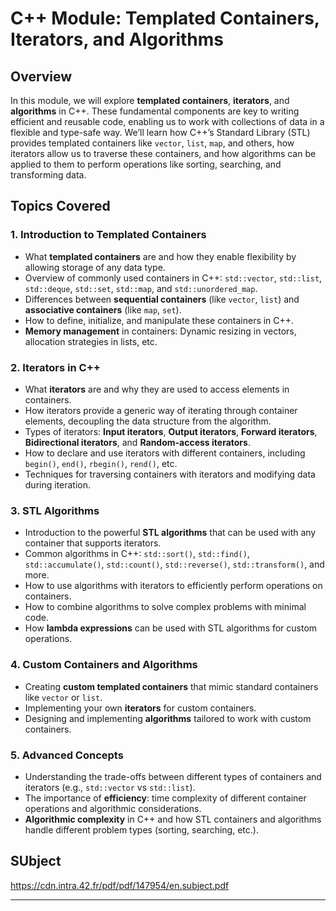 # C++ Module: Templated Containers, Iterators, and Algorithms

## Overview

In this module, we will explore **templated containers**, **iterators**, and **algorithms** in C++. These fundamental components are key to writing efficient and reusable code, enabling us to work with collections of data in a flexible and type-safe way. We’ll learn how C++’s Standard Library (STL) provides templated containers like `vector`, `list`, `map`, and others, how iterators allow us to traverse these containers, and how algorithms can be applied to them to perform operations like sorting, searching, and transforming data.

## Topics Covered

### 1. **Introduction to Templated Containers**
- What **templated containers** are and how they enable flexibility by allowing storage of any data type.
- Overview of commonly used containers in C++: `std::vector`, `std::list`, `std::deque`, `std::set`, `std::map`, and `std::unordered_map`.
- Differences between **sequential containers** (like `vector`, `list`) and **associative containers** (like `map`, `set`).
- How to define, initialize, and manipulate these containers in C++.
- **Memory management** in containers: Dynamic resizing in vectors, allocation strategies in lists, etc.

### 2. **Iterators in C++**
- What **iterators** are and why they are used to access elements in containers.
- How iterators provide a generic way of iterating through container elements, decoupling the data structure from the algorithm.
- Types of iterators: **Input iterators**, **Output iterators**, **Forward iterators**, **Bidirectional iterators**, and **Random-access iterators**.
- How to declare and use iterators with different containers, including `begin()`, `end()`, `rbegin()`, `rend()`, etc.
- Techniques for traversing containers with iterators and modifying data during iteration.

### 3. **STL Algorithms**
- Introduction to the powerful **STL algorithms** that can be used with any container that supports iterators.
- Common algorithms in C++: `std::sort()`, `std::find()`, `std::accumulate()`, `std::count()`, `std::reverse()`, `std::transform()`, and more.
- How to use algorithms with iterators to efficiently perform operations on containers.
- How to combine algorithms to solve complex problems with minimal code.
- How **lambda expressions** can be used with STL algorithms for custom operations.

### 4. **Custom Containers and Algorithms**
- Creating **custom templated containers** that mimic standard containers like `vector` or `list`.
- Implementing your own **iterators** for custom containers.
- Designing and implementing **algorithms** tailored to work with custom containers.

### 5. **Advanced Concepts**
- Understanding the trade-offs between different types of containers and iterators (e.g., `std::vector` vs `std::list`).
- The importance of **efficiency**: time complexity of different container operations and algorithmic considerations.
- **Algorithmic complexity** in C++ and how STL containers and algorithms handle different problem types (sorting, searching, etc.).

## SUbject
https://cdn.intra.42.fr/pdf/pdf/147954/en.subject.pdf

---
